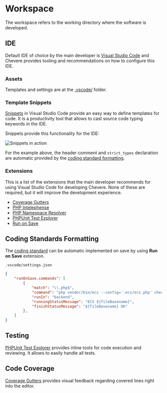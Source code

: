 # Workspace

The workspace refers to the working directory where the software is developed.

## IDE

Default IDE of choice by the main developer is [Visual Studio Code](https://code.visualstudio.com/) and Chevere provides tooling and recommendations on how to configure this IDE.

### Assets

Templates and settings are at the [.vscode/](https://github.com/chevere/chevere/tree/main/.vscode) folder.

### Template Snippets

[Snippets](https://code.visualstudio.com/docs/editor/userdefinedsnippets) in Visual Studio Code provide an easy way to define templates for code. It is a productivity tool that allows to cast source code typing keywords in the IDE.

Snippets provide this functionality for the IDE:

![Snippets in action](./../../src/screen/snippets-in-action.gif "Snippets in action")

For the example above, the header comment and `strict_types` declaration are automatic provided by the [coding standard formatting](#coding-standards-formatting).

### Extensions

This is a list of the extensions that the main developer recommends for using Visual Studio Code for developing Chevere. None of these are required, but it will improve the development experience.

* [Coverage Gutters](https://marketplace.visualstudio.com/items?itemName=ryanluker.vscode-coverage-gutters)
* [PHP Intelephense](https://marketplace.visualstudio.com/items?itemName=bmewburn.vscode-intelephense-client)
* [PHP Namespace Resolver](https://marketplace.visualstudio.com/items?itemName=MehediDracula.php-namespace-resolver)
* [PHPUnit Test Explorer](https://marketplace.visualstudio.com/items?itemName=recca0120.vscode-phpunit)
* [Run on Save](https://marketplace.visualstudio.com/items?itemName=pucelle.run-on-save)

## Coding Standards Formatting

The [coding standard](../standard/coding.md) can be automatic implemented on save by using **Run on Save** extension.

`.vscode/settings.json`

```json
{
    "runOnSave.commands": [
        {
            "match": "\\.php$",
            "command": "php vendor/bin/ecs --config='.ecs/ecs.php' check ${file} --fix",
            "runIn": "backend",
            "runningStatusMessage": "ECS ${fileBasename}",
            "finishStatusMessage": "${fileBasename} OK"
        },
    ]
}
```

## Testing

[PHPUnit Test Explorer](https://marketplace.visualstudio.com/items?itemName=recca0120.vscode-phpunit) provides inline tools for code execution and reviewing. It allows to easily handle all tests.

## Code Coverage

[Coverage Gutters](https://marketplace.visualstudio.com/items?itemName=ryanluker.vscode-coverage-gutters) provides visual feedback regarding covered lines right into the editor.
